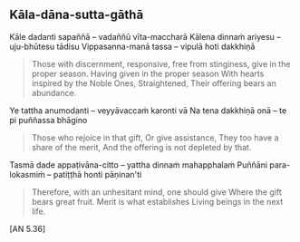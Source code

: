## Kāla-dāna-sutta-gāthā<a id="kala-dana-sutta-gatha"></a>

Kāle dadanti sapaññā – vadaññū vīta-maccharā
Kālena dinnaṁ ariyesu – uju-bhūtesu tādisu
Vippasanna-manā tassa – vipulā hoti dakkhiṇā

<div class="english">

> Those with discernment, responsive, free from stinginess, give in the proper season.
> Having given in the proper season
> With hearts inspired by the Noble Ones,
> Straightened,
> Their offering bears an abundance.

</div>

Ye tattha anumodanti – veyyāvaccaṁ karonti vā
Na tena dakkhiṇā onā – te pi puññassa bhāgino

<div class="english">

> Those who rejoice in that gift,
> Or give assistance,
> They too have a share of the merit,
> And the offering is not depleted by that.

</div>

Tasmā dade appaṭivāna-citto – yattha dinnaṁ mahapphalaṁ
Puññāni para-lokasmiṁ – patiṭṭhā honti pāṇinan'ti

<div class="english">

> Therefore, with an unhesitant mind, one should give
> Where the gift bears great fruit.
> Merit is what establishes
> Living beings in the next life.

</div>

[AN 5.36]
